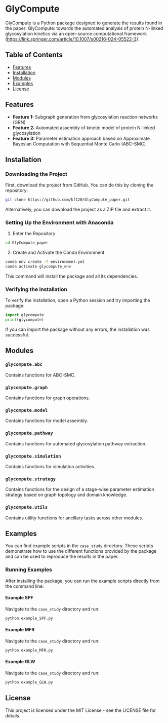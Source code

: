 
# GlyCompute

GlyCompute is a Python package designed to generate the results found in the paper:
GlyCompute: towards the automated analysis of protein N-linked glycosylation kinetics via an open-source computational framework (https://link.springer.com/article/10.1007/s00216-024-05522-3).

## Table of Contents

- [Features](#features)
- [Installation](#installation)
- [Modules](#modules)
- [Examples](#examples)
- [License](#license)

## Features

- **Feature 1:** Subgraph generation from glycosylation reaction networks (GRN)
- **Feature 2:** Automated assembly of kinetic model of protein N-linked glycosylation
- **Feature 3:** Parameter estimation approach based on Approximate Bayesian Computation with Sequential Monte Carlo (ABC-SMC)

## Installation

### Downloading the Project

First, download the project from GitHub. You can do this by cloning the repository:

```bash
git clone https://github.com/kf120/GlyCompute_paper.git
```

Alternatively, you can download the project as a ZIP file and extract it.

### Setting Up the Environment with Anaconda

1. Enter the Repository

```bash
cd GlyCompute_paper
```

2. Create and Activate the Conda Environment
```bash
conda env create -f environment.yml
conda activate glycompute_env
```

This command will install the package and all its dependencies.

### Verifying the Installation

To verify the installation, open a Python session and try importing the package:

```python
import glycompute
print(glycompute)
```

If you can import the package without any errors, the installation was successful.

## Modules

### `glycompute.abc`
Contains functions for ABC-SMC.

### `glycompute.graph`
Contains functions for graph operations.

### `glycompute.model`
Contains functions for model assembly.

### `glycompute.pathway`
Contains functions for automated glycosylation pathway extraction.

### `glycompute.simulation`
Contains functions for simulation activities.

### `glycompute.strategy`
Contains functions for the design of a stage-wise parameter estimation strategy based on graph topology and domain knowledge.

### `glycompute.utils`
Contains utility functions for ancillary tasks across other modules. 

## Examples

You can find example scripts in the `case_study` directory. These scripts demonstrate how to use the different functions provided by the package and can be used to reproduce the results in the paper.

### Running Examples

After installing the package, you can run the example scripts directly from the command line:

#### Example SPF

Navigate to the `case_study` directory and run:

```bash
python example_SPF.py
```

#### Example MFR

Navigate to the `case_study` directory and run:

```bash
python example_MFR.py
```

#### Example GLW

Navigate to the `case_study` directory and run:

```bash
python example_GLW.py
```


## License

This project is licensed under the MIT License - see the LICENSE file for details.
